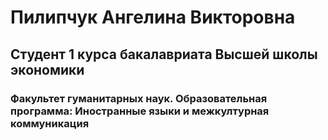 # Пилипчук Ангелина Викторовна
## Студент 1 курса бакалавриата Высшей школы экономики
### Факультет гуманитарных наук. Образовательная программа: Иностранные языки и межкултурная коммуникация
